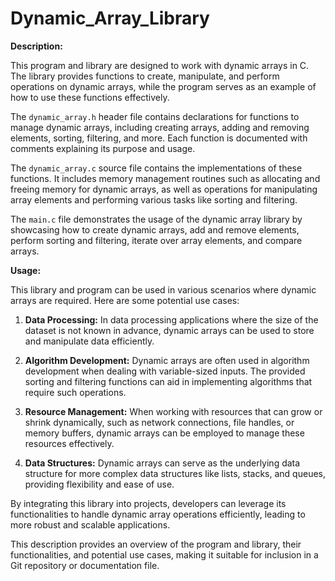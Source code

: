 # Dynamic_Array_Library
**Description:**

This program and library are designed to work with dynamic arrays in C. The library provides functions to create, manipulate, and perform operations on dynamic arrays, while the program serves as an example of how to use these functions effectively.

The `dynamic_array.h` header file contains declarations for functions to manage dynamic arrays, including creating arrays, adding and removing elements, sorting, filtering, and more. Each function is documented with comments explaining its purpose and usage.

The `dynamic_array.c` source file contains the implementations of these functions. It includes memory management routines such as allocating and freeing memory for dynamic arrays, as well as operations for manipulating array elements and performing various tasks like sorting and filtering.

The `main.c` file demonstrates the usage of the dynamic array library by showcasing how to create dynamic arrays, add and remove elements, perform sorting and filtering, iterate over array elements, and compare arrays.

**Usage:**

This library and program can be used in various scenarios where dynamic arrays are required. Here are some potential use cases:

1. **Data Processing:** In data processing applications where the size of the dataset is not known in advance, dynamic arrays can be used to store and manipulate data efficiently.

2. **Algorithm Development:** Dynamic arrays are often used in algorithm development when dealing with variable-sized inputs. The provided sorting and filtering functions can aid in implementing algorithms that require such operations.

3. **Resource Management:** When working with resources that can grow or shrink dynamically, such as network connections, file handles, or memory buffers, dynamic arrays can be employed to manage these resources effectively.

4. **Data Structures:** Dynamic arrays can serve as the underlying data structure for more complex data structures like lists, stacks, and queues, providing flexibility and ease of use.

By integrating this library into projects, developers can leverage its functionalities to handle dynamic array operations efficiently, leading to more robust and scalable applications.

This description provides an overview of the program and library, their functionalities, and potential use cases, making it suitable for inclusion in a Git repository or documentation file.
